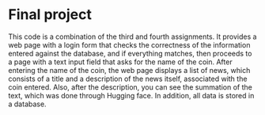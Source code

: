 # Final project
This code is a combination of the third and fourth assignments.
It provides a web page with a login form that checks the correctness of the information entered against the database, and if everything matches, then proceeds to a page with a text input field that asks for the name of the coin. After entering the name of the coin, the web page displays a list of news, which consists of a title and a description of the news itself, associated with the coin entered. Also, after the description, you can see the summation of the text, which was done through Hugging face. In addition, all data is stored in a database.

